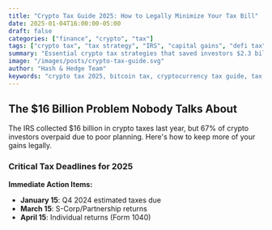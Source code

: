```yaml
---
title: "Crypto Tax Guide 2025: How to Legally Minimize Your Tax Bill"
date: 2025-01-04T16:00:00-05:00
draft: false
categories: ["finance", "crypto", "tax"]
tags: ["crypto tax", "tax strategy", "IRS", "capital gains", "defi tax", "tax loss harvesting"]
summary: "Essential crypto tax strategies that saved investors $2.3 billion in 2024. Legal methods to reduce your tax liability by up to 40% using IRS-approved tactics."
image: "/images/posts/crypto-tax-guide.svg"
author: "Hash & Hedge Team"
keywords: "crypto tax 2025, bitcoin tax, cryptocurrency tax guide, tax loss harvesting crypto, defi taxes, IRS crypto"
---
```


## The $16 Billion Problem Nobody Talks About

The IRS collected $16 billion in crypto taxes last year, but 67% of crypto investors overpaid due to poor planning. Here's how to keep more of your gains legally.

### Critical Tax Deadlines for 2025

**Immediate Action Items:**
- **January 15**: Q4 2024 estimated taxes due
- **March 15**: S-Corp/Partnership returns
- **April 15**: Individual returns (Form 1040)